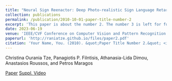 ```yaml
---
title: "Neural Sign Reenactor: Deep Photo-realistic Sign Language Retargeting"
collection: publications
permalink: /publication/2010-10-01-paper-title-number-2
excerpt: 'This paper is about the number 2. The number 3 is left for future work.'
date: 2023-06-19
venue: 'IEEE/CVF Conference on Computer Vision and Pattern Recognition Workshops (CVPRW)'
paperurl: 'http://raniatze.github.io/files/paper2.pdf'
citation: 'Your Name, You. (2010). &quot;Paper Title Number 2.&quot; <i>Journal 1</i>. 1(2).'
---
```

Christina Ourania Tze, Panagiotis P. Filntisis, Athanasia-Lida Dimou, Anastasios Roussos, and Petros Maragos

[Paper](http://raniatze.github.io/files/paper2.pdf)
[Suppl. Video](https://youtu.be/xKAfguacOkE)

